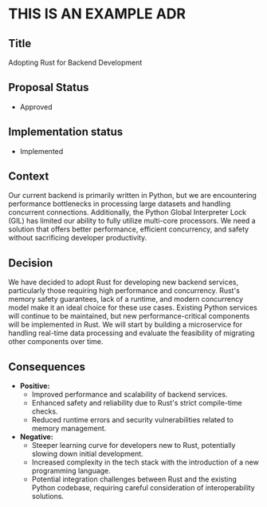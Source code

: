 # THIS IS AN EXAMPLE ADR

## Title

Adopting Rust for Backend Development

## Proposal Status

- Approved

## Implementation status

- Implemented

## Context

Our current backend is primarily written in Python, but we are encountering performance bottlenecks in processing large datasets and handling concurrent connections. Additionally, the Python Global Interpreter Lock (GIL) has limited our ability to fully utilize multi-core processors. We need a solution that offers better performance, efficient concurrency, and safety without sacrificing developer productivity.

## Decision

We have decided to adopt Rust for developing new backend services, particularly those requiring high performance and concurrency. Rust's memory safety guarantees, lack of a runtime, and modern concurrency model make it an ideal choice for these use cases. Existing Python services will continue to be maintained, but new performance-critical components will be implemented in Rust. We will start by building a microservice for handling real-time data processing and evaluate the feasibility of migrating other components over time.

## Consequences

- **Positive:**
    - Improved performance and scalability of backend services.
    - Enhanced safety and reliability due to Rust's strict compile-time checks.
    - Reduced runtime errors and security vulnerabilities related to memory management.
- **Negative:**
    - Steeper learning curve for developers new to Rust, potentially slowing down initial development.
    - Increased complexity in the tech stack with the introduction of a new programming language.
    - Potential integration challenges between Rust and the existing Python codebase, requiring careful consideration of interoperability solutions.
